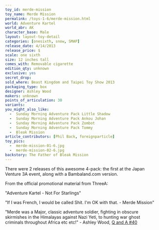 ```yaml
---
toy_id: merde-mission
toy_name: Merde Mission
permalink: /toys-1-6/merde-mission.html
world: Adventure Kartel
world_abr: AK
character_base: Male
layout: layout-toy-detail
categories: [onesixth, snow, SMAP]
release_date: 4/14/2013
release_price: $
scale: one sixth
size: 12 inches tall
comes_with: Removable cigarette
edition_qty: unknown
exclusive: yes
secret_drop:
sold_where: Beast Kingdom and Taipei Toy Show 2013
packaging_type: box
designer: Ashley Wood
makers: unknown
points_of_articulation: 30
variants: 
you_might_also_like:
  -  Sunday Morning Adventure Pack Little Shadow
  -  Sunday Morning Adventure Pack Ankou Johan
  -  Sunday Morning Adventure Pack Zombot
  -  Sunday Morning Adventure Pack Tommy  
  -  Bleak Mission
article_contributors: [Phil Back, foreignparticle]
toy_pics: 
  -  merde-mission-01-6.jpg
  -  merde-mission-02-6.jpg
backstory: The Father of Bleak Mission
---
```

There were 2 releases of this awesome 4-pack: the first at the Japan Venture 3A event, along with a Bambaland.com version.

From the official promotional material from ThreeA:

"Adventure Kartel - Not For Starlings"

"If I was French, I would be called Shit. I'm OK with that. - Merde Mission"

"Merde was a Major, classic adventure soldier, fighting in obscure skirmishes in the Himalayas against Nazi Yeti, to hunting war ghost criminals throughout Africa etc etc!" - Ashley Wood, <a href="https://www.worldofthreea.com/threea-production-blog/qa40" target="_blank">Q and A #40</a> 